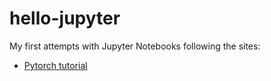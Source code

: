 # hello-jupyter

My first attempts with Jupyter Notebooks following the sites:
* [Pytorch tutorial](https://pytorch.org/tutorials/) 
